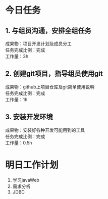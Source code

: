 # 今日任务

## 1. 与组员沟通，安排全组任务
成果物：项目开发计划及成员分工  
任务完成比例：完成  
工作量：3h  

## 2. 创建git项目，指导组员使用git
成果物：github上项目仓库及git简单使用说明  
任务完成比例：完成  
工作量：1h  
## 3. 安装开发环境
成果物：安装好各种开发可能用到的工具  
任务完成比例：完成    
工作量：0.5h  


# 明日工作计划
1. 学习javaWeb
2. 需求分析
3. JDBC